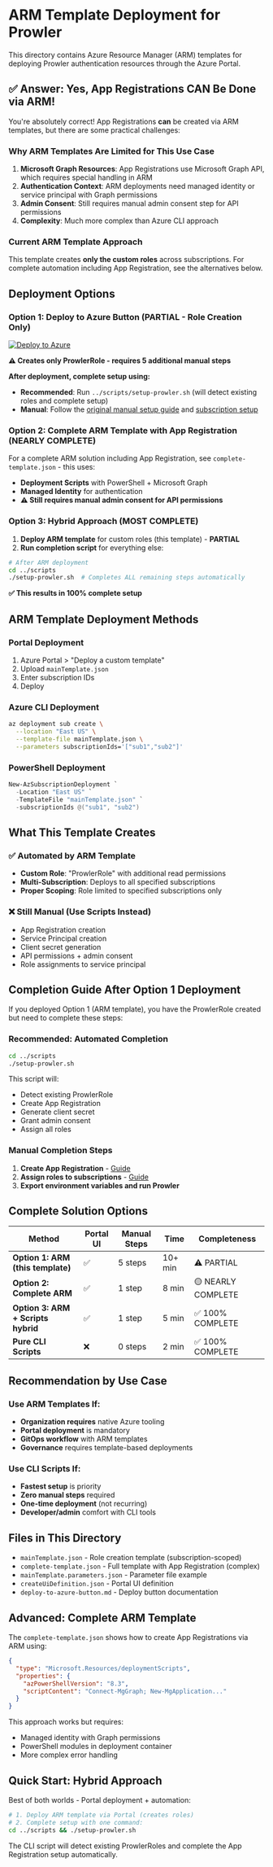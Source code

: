 # ARM Template Deployment for Prowler

This directory contains Azure Resource Manager (ARM) templates for deploying Prowler authentication resources through the Azure Portal.

## ✅ Answer: Yes, App Registrations CAN Be Done via ARM!

You're absolutely correct! App Registrations **can** be created via ARM templates, but there are some practical challenges:

### **Why ARM Templates Are Limited for This Use Case**

1. **Microsoft Graph Resources**: App Registrations use Microsoft Graph API, which requires special handling in ARM
2. **Authentication Context**: ARM deployments need managed identity or service principal with Graph permissions
3. **Admin Consent**: Still requires manual admin consent step for API permissions
4. **Complexity**: Much more complex than Azure CLI approach

### **Current ARM Template Approach**

This template creates **only the custom roles** across subscriptions. For complete automation including App Registration, see the alternatives below.

## Deployment Options

### Option 1: Deploy to Azure Button (PARTIAL - Role Creation Only)

[![Deploy to Azure](https://aka.ms/deploytoazurebutton)](https://portal.azure.com/#create/Microsoft.Template/uri/https%3A%2F%2Fraw.githubusercontent.com%2Fkourosh-forti-hands%2Fprowler%2Fmaster%2Fdocs%2Ftutorials%2Fazure%2Farm%2FmainTemplate.json)

**⚠️ Creates only ProwlerRole - requires 5 additional manual steps**

**After deployment, complete setup using:**
- **Recommended**: Run `../scripts/setup-prowler.sh` (will detect existing roles and complete setup)
- **Manual**: Follow the [original manual setup guide](../create-prowler-service-principal.md) and [subscription setup](../subscriptions.md)

### Option 2: Complete ARM Template with App Registration (NEARLY COMPLETE)

For a complete ARM solution including App Registration, see `complete-template.json` - this uses:
- **Deployment Scripts** with PowerShell + Microsoft Graph
- **Managed Identity** for authentication
- **⚠️ Still requires manual admin consent for API permissions**

### Option 3: Hybrid Approach (MOST COMPLETE)

1. **Deploy ARM template** for custom roles (this template) - **PARTIAL**
2. **Run completion script** for everything else:

```bash
# After ARM deployment
cd ../scripts
./setup-prowler.sh  # Completes ALL remaining steps automatically
```

**✅ This results in 100% complete setup**

## ARM Template Deployment Methods

### Portal Deployment
1. Azure Portal > "Deploy a custom template"
2. Upload `mainTemplate.json` 
3. Enter subscription IDs
4. Deploy

### Azure CLI Deployment
```bash
az deployment sub create \
  --location "East US" \
  --template-file mainTemplate.json \
  --parameters subscriptionIds='["sub1","sub2"]'
```

### PowerShell Deployment
```powershell
New-AzSubscriptionDeployment `
  -Location "East US" `
  -TemplateFile "mainTemplate.json" `
  -subscriptionIds @("sub1", "sub2")
```

## What This Template Creates

### ✅ Automated by ARM Template
- **Custom Role**: "ProwlerRole" with additional read permissions  
- **Multi-Subscription**: Deploys to all specified subscriptions
- **Proper Scoping**: Role limited to specified subscriptions only

### ❌ Still Manual (Use Scripts Instead)
- App Registration creation
- Service Principal creation  
- Client secret generation
- API permissions + admin consent
- Role assignments to service principal

## Completion Guide After Option 1 Deployment

If you deployed Option 1 (ARM template), you have the ProwlerRole created but need to complete these steps:

### **Recommended: Automated Completion**
```bash
cd ../scripts
./setup-prowler.sh
```
This script will:
- Detect existing ProwlerRole
- Create App Registration
- Generate client secret
- Grant admin consent
- Assign all roles

### **Manual Completion Steps**
1. **Create App Registration** - [Guide](../create-prowler-service-principal.md)
2. **Assign roles to subscriptions** - [Guide](../subscriptions.md)
3. **Export environment variables and run Prowler**

## Complete Solution Options

| Method | Portal UI | Manual Steps | Time | Completeness |
|--------|-----------|-------------|------|-------------|
| **Option 1: ARM (this template)** | ✅ | 5 steps | 10+ min | ⚠️ PARTIAL |
| **Option 2: Complete ARM** | ✅ | 1 step | 8 min | 🟡 NEARLY COMPLETE |
| **Option 3: ARM + Scripts hybrid** | ✅ | 1 step | 5 min | ✅ 100% COMPLETE |
| **Pure CLI Scripts** | ❌ | 0 steps | 2 min | ✅ 100% COMPLETE |

## Recommendation by Use Case

### Use ARM Templates If:
- **Organization requires** native Azure tooling
- **Portal deployment** is mandatory  
- **GitOps workflow** with ARM templates
- **Governance** requires template-based deployments

### Use CLI Scripts If:
- **Fastest setup** is priority
- **Zero manual steps** required
- **One-time deployment** (not recurring)
- **Developer/admin** comfort with CLI tools

## Files in This Directory

- `mainTemplate.json` - Role creation template (subscription-scoped)
- `complete-template.json` - Full template with App Registration (complex)
- `mainTemplate.parameters.json` - Parameter file example
- `createUiDefinition.json` - Portal UI definition
- `deploy-to-azure-button.md` - Deploy button documentation

## Advanced: Complete ARM Template

The `complete-template.json` shows how to create App Registrations via ARM using:

```json
{
  "type": "Microsoft.Resources/deploymentScripts",
  "properties": {
    "azPowerShellVersion": "8.3",
    "scriptContent": "Connect-MgGraph; New-MgApplication..."
  }
}
```

This approach works but requires:
- Managed identity with Graph permissions
- PowerShell modules in deployment container  
- More complex error handling

## Quick Start: Hybrid Approach

Best of both worlds - Portal deployment + automation:

```bash
# 1. Deploy ARM template via Portal (creates roles)
# 2. Complete setup with one command:
cd ../scripts && ./setup-prowler.sh
```

The CLI script will detect existing ProwlerRoles and complete the App Registration setup automatically.